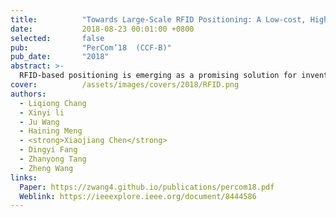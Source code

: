 ```yaml
---
title:          "Towards Large-Scale RFID Positioning: A Low-cost, High-precision Solution Based on Compressive Sensing"
date:           2018-08-23 00:01:00 +0800
selected:       false
pub:            "PerCom’18  (CCF-B)"
pub_date:       "2018"
abstract: >-
  RFID-based positioning is emerging as a promising solution for inventory management in places like warehouses and libraries. However, existing solutions either are too sensitive to the environmental noise, or require deploying a large number of reference tags which incur expensive deployment cost and increase the chance of data collisions. This paper presents CSRP, a novel RFID based positioning system, which is highly accurate and robust to environmental noise, but relies on much less reference tags compared with the state-of-the-art. CSRP achieves this by employing an noise-resilient RFID fingerprint scheme and a compressive sensing based algorithm that can recover the target tag's position using a small number of signal measurements. This work provides a set of new analysis, algorithms and heuristics to guide the deployment of reference tags and to optimize the computational overhead. We evaluate CSRP in a deployment site with 270 commercial RFID tags. Experimental results show that CSRP can correctly identify 84.7% of the test items, achieving an accuracy that is comparable to the state-of-the-art, using an order of magnitude less reference tags.
cover:          /assets/images/covers/2018/RFID.png
authors:
  - Liqiong Chang
  - Xinyi li
  - Ju Wang
  - Haining Meng
  - <strong>Xiaojiang Chen</strong>
  - Dingyi Fang
  - Zhanyong Tang
  - Zheng Wang
links:
  Paper: https://zwang4.github.io/publications/percom18.pdf
  Weblink: https://ieeexplore.ieee.org/document/8444586
---
```

